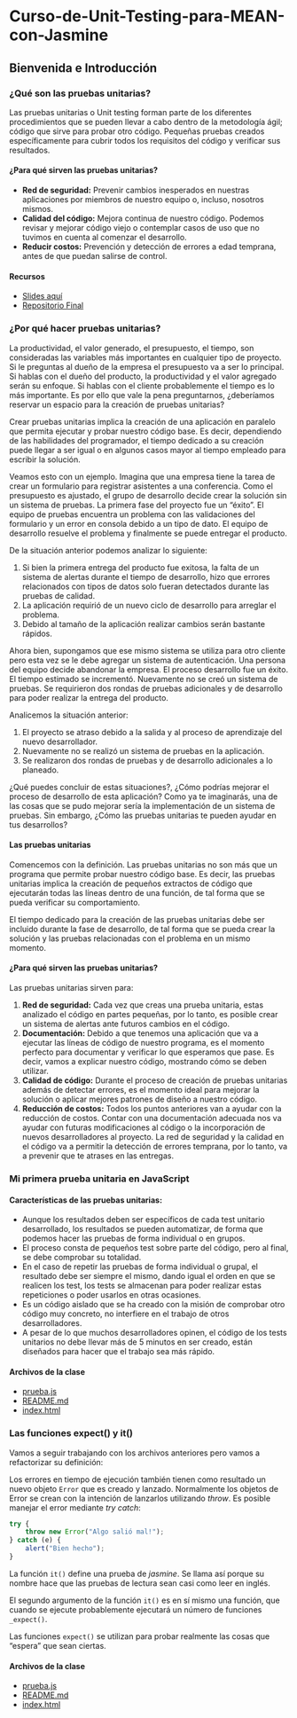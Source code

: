 # Curso-de-Unit-Testing-para-MEAN-con-Jasmine
## Bienvenida e Introducción
### ¿Qué son las pruebas unitarias?
Las pruebas unitarias o Unit testing forman parte de los diferentes procedimientos que se
pueden llevar a cabo dentro de la metodología ágil; código que sirve para probar otro código. 
Pequeñas pruebas creados específicamente para cubrir todos los requisitos del código y verificar sus resultados.

#### ¿Para qué sirven las pruebas unitarias?
- **Red de seguridad:** Prevenir cambios inesperados en nuestras aplicaciones por miembros de nuestro equipo o, incluso, nosotros mismos.
- **Calidad del código:** Mejora continua de nuestro código. Podemos revisar y mejorar código viejo o contemplar casos de uso que no tuvimos en cuenta al comenzar el desarrollo.
- **Reducir costos:** Prevención y detección de errores a edad temprana, antes de que puedan salirse de control.

#### Recursos
- [Slides aquí](https://static.platzi.com/media/public/uploads/slides-del-curso-de-unit-testing-con-jasmine_ba5e19dc-ae39-44e0-b4ab-0309fd3c6124.pdf)
- [Repositorio Final](https://github.com/xthecapx/mean)

### ¿Por qué hacer pruebas unitarias?

La productividad, el valor generado, el presupuesto, el tiempo, son consideradas las variables más importantes en cualquier
tipo de proyecto. Si le preguntas al dueño de la empresa el presupuesto va a ser lo principal. Si hablas con el dueño del
producto, la productividad y el valor agregado serán su enfoque. Si hablas con el cliente probablemente el tiempo es lo más
importante. Es por ello que vale la pena preguntarnos, ¿deberíamos reservar un espacio para la creación de pruebas unitarias?

Crear pruebas unitarias implica la creación de una aplicación en paralelo que permita ejecutar y probar nuestro código base. 
Es decir, dependiendo de las habilidades del programador, el tiempo dedicado a su creación puede llegar a ser igual o 
en algunos casos mayor al tiempo empleado para escribir la solución.

Veamos esto con un ejemplo. Imagina que una empresa tiene la tarea de crear un formulario para registrar asistentes a 
una conferencia. Como el presupuesto es ajustado, el grupo de desarrollo decide crear la solución sin un sistema de 
pruebas. La primera fase del proyecto fue un “éxito”. El equipo de pruebas encuentra un problema con las validaciones 
del formulario y un error en consola debido a un tipo de dato. El equipo de desarrollo resuelve el problema y finalmente 
se puede entregar el producto.

De la situación anterior podemos analizar lo siguiente:
1. Si bien la primera entrega del producto fue exitosa, la falta de un sistema de alertas durante el
   tiempo de desarrollo, hizo que errores relacionados con tipos de datos solo fueran detectados durante las pruebas de calidad.
3. La aplicación requirió de un nuevo ciclo de desarrollo para arreglar el problema.
4. Debido al tamaño de la aplicación realizar cambios serán bastante rápidos.

Ahora bien, supongamos que ese mismo sistema se utiliza para otro cliente pero esta vez se le debe agregar un sistema de 
autenticación. Una persona del equipo decide abandonar la empresa. El proceso desarrollo fue un éxito. El tiempo estimado 
se incrementó. Nuevamente no se creó un sistema de pruebas. Se requirieron dos rondas de pruebas adicionales y de desarrollo 
para poder realizar la entrega del producto.

Analicemos la situación anterior:
1. El proyecto se atraso debido a la salida y al proceso de aprendizaje del nuevo desarrollador.
2. Nuevamente no se realizó un sistema de pruebas en la aplicación.
3. Se realizaron dos rondas de pruebas y de desarrollo adicionales a lo planeado.

¿Qué puedes concluir de estas situaciones?, ¿Cómo podrías mejorar el proceso de desarrollo de esta aplicación? Como 
ya te imaginarás, una de las cosas que se pudo mejorar sería la implementación de un sistema de pruebas. Sin embargo, 
¿Cómo las pruebas unitarias te pueden ayudar en tus desarrollos?

#### Las pruebas unitarias
Comencemos con la definición. Las pruebas unitarias no son más que un programa que permite probar nuestro código base. Es decir, 
las pruebas unitarias implica la creación de pequeños extractos de código que ejecutarán todas las líneas dentro de una función, 
de tal forma que se pueda verificar su comportamiento.

El tiempo dedicado para la creación de las pruebas unitarias debe ser incluido durante la fase de desarrollo, de tal forma 
que se pueda crear la solución y las pruebas relacionadas con el problema en un mismo momento.

#### ¿Para qué sirven las pruebas unitarias?
Las pruebas unitarias sirven para:
1. **Red de seguridad:** Cada vez que creas una prueba unitaria, estas analizado el código en partes pequeñas, por lo tanto,
   es posible crear un sistema de alertas ante futuros cambios en el código.
2. **Documentación:** Debido a que tenemos una aplicación que va a ejecutar las líneas de código de nuestro programa, es el
   momento perfecto para documentar y verificar lo que esperamos que pase. Es decir, vamos a explicar nuestro código, mostrando cómo se deben utilizar.
3. **Calidad de código:** Durante el proceso de creación de pruebas unitarias además de detectar errores, es el momento
   ideal para mejorar la solución o aplicar mejores patrones de diseño a nuestro código.
4. **Reducción de costos:** Todos los puntos anteriores van a ayudar con la reducción de costos. Contar con una documentación
   adecuada nos va ayudar con futuras modificaciones al código o la incorporación de nuevos desarrolladores al proyecto. La red
   de seguridad y la calidad en el código va a permitir la detección de errores temprana, por lo tanto, va a prevenir que te atrases en las entregas.

### Mi primera prueba unitaria en JavaScript
#### Características de las pruebas unitarias:
- Aunque los resultados deben ser específicos de cada test unitario desarrollado, los resultados se pueden automatizar, de forma que podemos hacer las pruebas de forma individual o en grupos.
- El proceso consta de pequeños test sobre parte del código, pero al final, se debe comprobar su totalidad.
- En el caso de repetir las pruebas de forma individual o grupal, el resultado debe ser siempre el mismo, dando igual el orden en que se realicen los test, los tests se almacenan para poder realizar estas repeticiones o poder usarlos en otras ocasiones.
- Es un código aislado que se ha creado con la misión de comprobar otro código muy concreto, no interfiere en el trabajo de otros desarrolladores.
- A pesar de lo que muchos desarrolladores opinen, el código de los tests unitarios no debe llevar más de 5 minutos en ser creado, están diseñados para hacer que el trabajo sea más rápido.

#### Archivos de la clase
- [prueba.js](https://static.platzi.com/media/tmp/class-files/github/unit-testing/unit-testing-2.primera-prueba-unitaria/prueba.js)
- [README.md](https://static.platzi.com/media/tmp/class-files/github/unit-testing/unit-testing-2.primera-prueba-unitaria/README.md)
- [index.html](https://static.platzi.com/media/tmp/class-files/github/unit-testing/unit-testing-2.primera-prueba-unitaria/index.html)

### Las funciones expect() y it()
Vamos a seguir trabajando con los archivos anteriores pero vamos a refactorizar su definición:

Los errores en tiempo de ejecución también tienen como resultado un nuevo objeto `Error` que es creado y lanzado.
Normalmente los objetos de Error se crean con la intención de lanzarlos utilizando _throw_. Es posible manejar el error mediante _try catch_:
```js
try {
    throw new Error("Algo salió mal!");
} catch (e) {
    alert("Bien hecho");
}
```

La función `it()` define una prueba de _jasmine_. Se llama así porque su nombre hace que las pruebas de lectura sean casi como leer en inglés.

El segundo argumento de la función `it()` es en sí mismo una función, que cuando se ejecute probablemente ejecutará un número de funciones `_expect()`.

Las funciones `expect()` se utilizan para probar realmente las cosas que “espera” que sean ciertas.

#### Archivos de la clase
- [prueba.js](https://static.platzi.com/media/tmp/class-files/github/unit-testing/unit-testing-3.funciones-expect-it/prueba.js)
- [README.md](https://static.platzi.com/media/tmp/class-files/github/unit-testing/unit-testing-3.funciones-expect-it/README.md)
- [index.html](https://static.platzi.com/media/tmp/class-files/github/unit-testing/unit-testing-3.funciones-expect-it/index.html)
